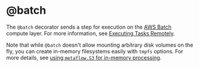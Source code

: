 # @batch

<!-- WARNING: THIS FILE WAS AUTOGENERATED! DO NOT EDIT! Instead, edit the notebook w/the location & name as this file. -->

The `@batch` decorator sends a step for execution on the [AWS Batch](https://aws.amazon.com/batch/) compute layer. For more information, see [Executing Tasks Remotely](/scaling/remote-tasks/introduction).

Note that while `@batch` doesn't allow mounting arbitrary disk volumes on the fly, you can create in-memory filesystems easily with `tmpfs` options. For more details, see [using `metaflow.S3` for in-memory processing](/scaling/data#using-metaflows3-for-in-memory-processing).


<DocSection type="decorator" name="batch" module="metaflow" show_import="True" heading_level="3" link="https://github.com/Netflix/metaflow/tree/master/metaflow/plugins/aws/batch/batch_decorator.py#L31">
<SigArgSection>
<SigArg name="..." />
</SigArgSection>
<Description summary="Specifies that this step should execute on [AWS Batch](https://aws.amazon.com/batch/)." />
<ParamSection name="Parameters">
	<Parameter name="cpu" type="int, default 1" desc="Number of CPUs required for this step. If `@resources` is\nalso present, the maximum value from all decorators is used." />
	<Parameter name="gpu" type="int, default 0" desc="Number of GPUs required for this step. If `@resources` is\nalso present, the maximum value from all decorators is used." />
	<Parameter name="memory" type="int, default 4096" desc="Memory size (in MB) required for this step. If\n`@resources` is also present, the maximum value from all decorators is\nused." />
	<Parameter name="image" type="str, optional, default None" desc="Docker image to use when launching on AWS Batch. If not specified, and\nMETAFLOW_BATCH_CONTAINER_IMAGE is specified, that image is used. If\nnot, a default Docker image mapping to the current version of Python is used." />
	<Parameter name="queue" type="str, default METAFLOW_BATCH_JOB_QUEUE" desc="AWS Batch Job Queue to submit the job to." />
	<Parameter name="iam_role" type="str, default METAFLOW_ECS_S3_ACCESS_IAM_ROLE" desc="AWS IAM role that AWS Batch container uses to access AWS cloud resources." />
	<Parameter name="execution_role" type="str, default METAFLOW_ECS_FARGATE_EXECUTION_ROLE" desc="AWS IAM role that AWS Batch can use [to trigger AWS Fargate tasks]\n(https://docs.aws.amazon.com/batch/latest/userguide/execution-IAM-role.html)." />
	<Parameter name="shared_memory" type="int, optional, default None" desc="The value for the size (in MiB) of the /dev/shm volume for this step.\nThis parameter maps to the `--shm-size` option in Docker." />
	<Parameter name="max_swap" type="int, optional, default None" desc="The total amount of swap memory (in MiB) a container can use for this\nstep. This parameter is translated to the `--memory-swap` option in\nDocker where the value is the sum of the container memory plus the\n`max_swap` value." />
	<Parameter name="swappiness" type="int, optional, default None" desc="This allows you to tune memory swappiness behavior for this step.\nA swappiness value of 0 causes swapping not to happen unless absolutely\nnecessary. A swappiness value of 100 causes pages to be swapped very\naggressively. Accepted values are whole numbers between 0 and 100." />
	<Parameter name="use_tmpfs" type="bool, default False" desc="This enables an explicit tmpfs mount for this step. Note that tmpfs is\nnot available on Fargate compute environments" />
	<Parameter name="tmpfs_tempdir" type="bool, default True" desc="sets METAFLOW_TEMPDIR to tmpfs_path if set for this step." />
	<Parameter name="tmpfs_size" type="int, optional, default None" desc="The value for the size (in MiB) of the tmpfs mount for this step.\nThis parameter maps to the `--tmpfs` option in Docker. Defaults to 50% of the\nmemory allocated for this step." />
	<Parameter name="tmpfs_path" type="str, optional, default None" desc="Path to tmpfs mount for this step. Defaults to /metaflow_temp." />
	<Parameter name="inferentia" type="int, default 0" desc="Number of Inferentia chips required for this step." />
	<Parameter name="trainium" type="int, default None" desc="Alias for inferentia. Use only one of the two." />
	<Parameter name="efa" type="int, default 0" desc="Number of elastic fabric adapter network devices to attach to container" />
	<Parameter name="ephemeral_storage" type="int, default None" desc="The total amount, in GiB, of ephemeral storage to set for the task, 21-200GiB.\nThis is only relevant for Fargate compute environments" />
	<Parameter name="log_driver: str, optional, default None" desc="The log driver to use for the Amazon ECS container." />
	<Parameter name="log_options: List[str], optional, default None" desc="List of strings containing options for the chosen log driver. The configurable values\ndepend on the `log driver` chosen. Validation of these options is not supported yet.\nExample: [`awslogs-group:aws/batch/job`]" />
</ParamSection>
</DocSection>

